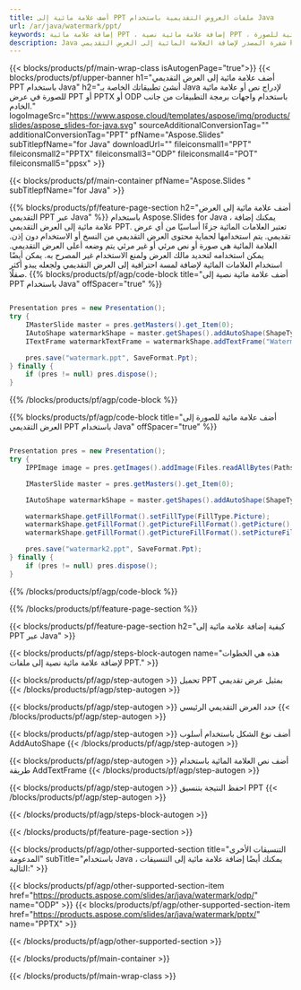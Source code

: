 ```yaml
---
title: أضف علامة مائية إلى PPT ملفات العروض التقديمية باستخدام Java
url: /ar/java/watermark/ppt/
keywords: إضافة علامة مائية PPT ، إضافة علامة مائية نصية PPT ، إضافة علامة مائية للصورة PPT
description: Java شفرة المصدر لإضافة العلامة المائية إلى العرض التقديمي PPT.
---
```


{{< blocks/products/pf/main-wrap-class isAutogenPage="true">}}
{{< blocks/products/pf/upper-banner h1="أضف علامة مائية إلى العرض التقديمي PPT باستخدام Java" h2="أنشئ تطبيقاتك الخاصة بـ Java لإدراج نص أو علامة مائية للصورة في عرض PPT أو PPTX أو ODP باستخدام واجهات برمجة التطبيقات من جانب الخادم." logoImageSrc="https://www.aspose.cloud/templates/aspose/img/products/slides/aspose_slides-for-java.svg" sourceAdditionalConversionTag="" additionalConversionTag="PPT" pfName="Aspose.Slides" subTitlepfName="for Java" downloadUrl="" fileiconsmall1="PPT" fileiconsmall2="PPTX" fileiconsmall3="ODP" fileiconsmall4="POT" fileiconsmall5="ppsx" >}}

{{< blocks/products/pf/main-container pfName="Aspose.Slides " subTitlepfName="for Java" >}}

{{% blocks/products/pf/feature-page-section  h2="أضف علامة مائية إلى العرض التقديمي PPT عبر Java" %}}
باستخدام Aspose.Slides for Java ، يمكنك إضافة علامة مائية إلى العرض التقديمي PPT. تعتبر العلامات المائية جزءًا أساسيًا من أي عرض تقديمي. يتم استخدامها لحماية محتوى العرض التقديمي من النسخ أو الاستخدام دون إذن. العلامة المائية هي صورة أو نص مرئي أو غير مرئي يتم وضعه أعلى العرض التقديمي. يمكن استخدامه لتحديد مالك العرض ولمنع الاستخدام غير المصرح به. يمكن أيضًا استخدام العلامات المائية لإضافة لمسة احترافية إلى العرض التقديمي ولجعله يبدو أكثر صقلًا. 
{{% blocks/products/pf/agp/code-block title="أضف علامة مائية نصية إلى PPT باستخدام Java" offSpacer="true" %}}

```java

Presentation pres = new Presentation();
try {
    IMasterSlide master = pres.getMasters().get_Item(0);
    IAutoShape watermarkShape = master.getShapes().addAutoShape(ShapeType.Triangle, 0, 0, 0, 0);
    ITextFrame watermarkTextFrame = watermarkShape.addTextFrame("Watermark");

    pres.save("watermark.ppt", SaveFormat.Ppt);
} finally {
    if (pres != null) pres.dispose();
}
```

{{% /blocks/products/pf/agp/code-block %}}

{{% blocks/products/pf/agp/code-block title="أضف علامة مائية للصورة إلى العرض التقديمي PPT باستخدام Java" offSpacer="true" %}}

```java

Presentation pres = new Presentation();
try {
    IPPImage image = pres.getImages().addImage(Files.readAllBytes(Paths.get("watermark.png")));

    IMasterSlide master = pres.getMasters().get_Item(0);

    IAutoShape watermarkShape = master.getShapes().addAutoShape(ShapeType.Triangle, 0, 0, 100, 100);

    watermarkShape.getFillFormat().setFillType(FillType.Picture);
    watermarkShape.getFillFormat().getPictureFillFormat().getPicture().setImage(image);
    watermarkShape.getFillFormat().getPictureFillFormat().setPictureFillMode(PictureFillMode.Stretch);

    pres.save("watermark2.ppt", SaveFormat.Ppt);
} finally {
    if (pres != null) pres.dispose();
}
```

{{% /blocks/products/pf/agp/code-block %}}

{{% /blocks/products/pf/feature-page-section %}}

{{< blocks/products/pf/feature-page-section  h2="كيفية إضافة علامة مائية إلى PPT عبر Java" >}}

{{< blocks/products/pf/agp/steps-block-autogen name="هذه هي الخطوات لإضافة علامة مائية نصية إلى ملفات PPT." >}}

{{< blocks/products/pf/agp/step-autogen >}}
تحميل PPT بمثيل عرض تقديمي
{{< /blocks/products/pf/agp/step-autogen >}}

{{< blocks/products/pf/agp/step-autogen >}}
حدد العرض التقديمي الرئيسي
{{< /blocks/products/pf/agp/step-autogen >}}

{{< blocks/products/pf/agp/step-autogen >}}
أضف نوع الشكل باستخدام أسلوب AddAutoShape
{{< /blocks/products/pf/agp/step-autogen >}}

{{< blocks/products/pf/agp/step-autogen >}}
أضف نص العلامة المائية باستخدام طريقة AddTextFrame
{{< /blocks/products/pf/agp/step-autogen >}}

{{< blocks/products/pf/agp/step-autogen >}}
احفظ النتيجة بتنسيق PPT
{{< /blocks/products/pf/agp/step-autogen >}}

{{< /blocks/products/pf/agp/steps-block-autogen >}}

{{< /blocks/products/pf/feature-page-section >}}

{{< blocks/products/pf/agp/other-supported-section title="التنسيقات الأخرى المدعومة" subTitle="باستخدام Java ، يمكنك أيضًا إضافة علامة مائية إلى التنسيقات التالية:" >}}

{{< blocks/products/pf/agp/other-supported-section-item href="https://products.aspose.com/slides/ar/java/watermark/odp/" name="ODP" >}}
{{< blocks/products/pf/agp/other-supported-section-item href="https://products.aspose.com/slides/ar/java/watermark/pptx/" name="PPTX" >}}


{{< /blocks/products/pf/agp/other-supported-section >}}

{{< /blocks/products/pf/main-container >}}
    
{{< /blocks/products/pf/main-wrap-class >}}